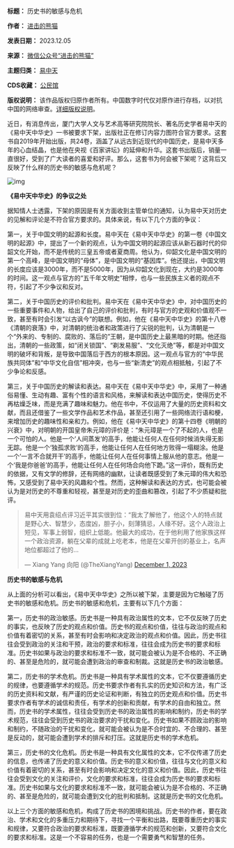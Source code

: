 

**标题：** 历史书的敏感与危机  

**作者：** [进击的熊猫](https://chinadigitaltimes.net/space/进击的熊猫)  

**发表日期：** 2023.12.05  

**来源：** [微信公众号“进击的熊猫”](https://web.archive.org/web/20231205145313/https://mp.weixin.qq.com/s/yoLjxc9mdUlPj224YoSaTg)  

**主题归类：** [易中天](https://chinadigitaltimes.net/space/易中天)  

**CDS收藏：** [公民馆](https://chinadigitaltimes.net/space/%E5%85%AC%E6%B0%91%E9%A6%86)  

**版权说明：** 该作品版权归原作者所有。中国数字时代仅对原作进行存档，以对抗中国的网络审查。[详细版权说明](https://chinadigitaltimes.net/chinese/copyright)。


近日，有消息传出，厦门大学人文与艺术高等研究院院长、著名历史学者易中天的《易中天中华史》一书被要求下架，出版社正在修订内容力图符合官方要求。这套书自2019年开始出版，共24卷，涵盖了从远古到近现代的中国历史，是易中天多年的心血结晶，也是他在央视《百家讲坛》的延伸和升华。这套书出版后，销量一直很好，受到了广大读者的喜爱和好评。那么，这套书为何会被下架呢？这背后又反映了什么样的历史书的敏感与危机呢？


![img](https://chinadigitaltimes.net/chinese/files/2023/12/post-702916-656f39db8b533.)


**《易中天中华史》的争议之处** 


据知情人士透露，下架的原因是有关方面收到主管单位的通知，认为易中天对历史的见解和评论是不符合官方要求的。具体来说，有以下几个方面的争议：


第一，关于中国文明的起源和长度。易中天在《易中天中华史》的第一卷《中国文明的起源》中，提出了一个新的观点，认为中国文明的起源应该从新石器时代的仰韶文化开始，而不是传统的三皇五帝或者夏商周。他认为，仰韶文化是中国文明的第一个高峰，是中国文明的“母体”，是中国文明的“基因库”。他还提出，中国文明的长度应该是3000年，而不是5000年，因为从仰韶文化到现在，大约是3000年的时间。这一观点与官方的“五千年文明史”相悖，也与一些民族主义者的观点不符，引起了不少争议和反对。


第二，关于中国历史的评价和批判。易中天在《易中天中华史》中，对中国历史的一些重要事件和人物，给出了自己的评价和批判，有时与官方的史观和价值观不一致，甚至有时会引发“以古讽今”的联想。例如，他在《易中天中华史》的第十八卷《清朝的衰落》中，对清朝的统治者和政策进行了尖锐的批判，认为清朝是一个“外来的、专制的、腐败的、落后的”王朝，是中国历史上最黑暗的时期。他还指出，清朝的一些政策，如“闭关锁国”、“剃发易服”、“文化灭绝”等，都是对中国文明的破坏和背叛，是导致中国落后于西方的根本原因。这一观点与官方的“中华民族共同体”和“中华文化自信”相冲突，也与一些“新清史”的观点相抵触，引起了不少争论和反感。


第三，关于中国历史的解读和表达。易中天在《易中天中华史》中，采用了一种通俗易懂、生动有趣、富有个性的语言和风格，来解读和表达中国历史，使得历史不再枯燥乏味，而是充满了趣味和魅力。他在书中，不仅运用了大量的历史资料和文献，而且还借鉴了一些文学作品和艺术作品，甚至还引用了一些网络流行语和梗，来增加历史的趣味性和亲和力。例如，他在《易中天中华史》的第十四卷《明朝的兴衰》中，对明朝的开国皇帝朱元璋的评价是：“朱元璋是一个了不起的人，也是一个可怕的人。他是一个‘人间蒸发’的高手，他能让任何人在任何时候消失得无影无踪。他是一个‘独孤求败’的高手，他能让任何人在任何地方败得一塌糊涂。他是一个‘一言不合就开干’的高手，他能让任何人在任何事情上服从他的意志。他是一个‘我是你爸爸’的高手，他能让任何人在任何场合向他下跪。”这一评价，既有历史的依据，又有文学的修辞，还有网络的幽默，让读者既感受到了朱元璋的伟大和恐怖，又感受到了易中天的风趣和个性。然而，这种解读和表达的方式，也可能会被认为是对历史的不尊重和轻视，甚至是对历史的歪曲和篡改，引起了不少质疑和批评。



> 
> 易中天用袁绍点评习近平其实很到位：“我太了解他了，他这个人的特点就是野心大、智慧少，态度凶，胆子小，刻薄猜忌，人缘不好。这个人政治上短见，军事上弱智，组织上低能。他最大的成功，在于他利用了他家族这样一个政治资源，躺在父辈的成就上吃老本，他是在父辈开创的基业上，名声地位都超过了他的…
> 
> 
> — Xiang Yang 向阳 (@TheXiangYang) [December 1, 2023](https://twitter.com/TheXiangYang/status/1730640136030089219?ref_src=twsrc%5Etfw)
> 
> 



**历史书的敏感与危机** 


从上面的分析可以看出，《易中天中华史》之所以被下架，主要是因为它触碰了历史书的敏感和危机。历史书的敏感和危机，主要有以下几个方面：


第一，历史书的政治敏感。历史书是一种具有政治属性的文本，它不仅反映了历史的事实，也反映了历史的观点和价值。历史书的观点和价值，往往与政治的观点和价值有着密切的关系，甚至有时会影响和决定政治的观点和价值。因此，历史书往往会受到政治的关注和干预，政治的要求和标准，往往会成为历史书的要求和标准。历史书如果与政治的要求和标准不一致，就可能会被认为是不合格的、不正确的、甚至是危险的，就可能会遭到政治的审查和制裁。这就是历史书的政治敏感。


第二，历史书的学术危机。历史书是一种具有学术属性的文本，它不仅要遵循历史的规律，也要遵循学术的规范。历史书要求作者有扎实的历史知识和方法，有广泛的历史资料和文献，有严谨的历史论证和判断，有独立的历史观点和价值。历史书要求作者有学术的诚信和责任，有学术的创新和贡献，有学术的自由和独立。然而，历史书的学术属性，往往会受到历史书的政治属性的影响和制约，历史书的学术规范，往往会受到历史书的政治要求的干扰和变化。历史书如果不顾政治的影响和制约，不随政治的干扰和变化，就可能会被认为是不合时宜的、不合理的、甚至是反动的，就可能会遭到学术的排斥和打压。这就是历史书的学术危机。


第三，历史书的文化危机。历史书是一种具有文化属性的文本，它不仅传递了历史的信息，也传递了历史的意义和价值。历史书的意义和价值，往往与文化的意义和价值有着密切的关系，甚至有时会影响和决定文化的意义和价值。因此，历史书往往会受到文化的关注和评价，文化的要求和标准，往往会成为历史书的要求和标准。历史书如果与文化的要求和标准不一致，就可能会被认为是不合格的、不正确的、甚至是危险的，就可能会遭到文化的批判和抵制。这就是历史书的文化危机。


以上三个方面的敏感和危机，构成了历史书的困境和挑战。历史书的作者，要在政治、学术和文化的多重压力和期待下，寻找一个平衡和出路，既要尊重历史的事实和规律，又要符合政治的要求和标准，既要遵循学术的规范和创新，又要符合文化的要求和标准。这是一个不容易的任务，也是一个需要勇气和智慧的任务。

